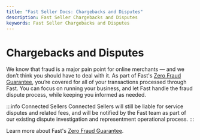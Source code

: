 ```yaml
---
title: "Fast Seller Docs: Chargebacks and Disputes"
description: Fast Seller Chargebacks and Disputes
keywords: Fast Seller Chargebacks and Disputes
---
```


# Chargebacks and Disputes

 We know that fraud is a major pain point for online merchants — and we don’t think you should have to deal with it. As part of Fast's [Zero Fraud Guarantee](/developer-portal/for-sellers/orders/order-support/zero-fraud-guarantee/), you’re covered for all of your transactions processed through Fast. You can focus on running your business, and let Fast handle the fraud dispute process, while keeping you informed as needed.

:::info Connected Sellers
Connected Sellers will still be liable for service disputes and related fees, and will be notified by the Fast team as part of our existing dispute investigation and representment operational process.
:::

Learn  more about Fast's [Zero Fraud Guarantee](/developer-portal/for-sellers/orders/order-support/zero-fraud-guarantee/).

